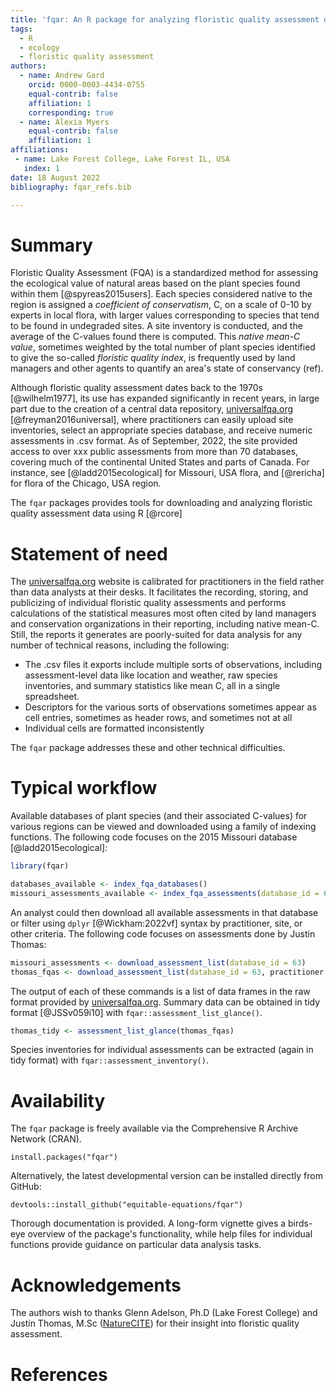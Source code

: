 ```yaml
---
title: 'fqar: An R package for analyzing floristic quality assessment data'
tags:
  - R
  - ecology
  - floristic quality assessment
authors:
  - name: Andrew Gard
    orcid: 0000-0003-4434-0755
    equal-contrib: false
    affiliation: 1
    corresponding: true 
  - name: Alexia Myers
    equal-contrib: false 
    affiliation: 1
affiliations:
 - name: Lake Forest College, Lake Forest IL, USA
   index: 1
date: 18 August 2022
bibliography: fqar_refs.bib

---
```


# Summary

Floristic Quality Assessment (FQA) is a standardized method for assessing the ecological value of natural areas based on the plant species found within them [@spyreas2015users]. Each species considered native to the region is assigned a *coefficient of conservatism*, C, on a scale of 0-10 by experts in local flora, with larger values corresponding to species that tend to be found in undegraded sites. A site inventory is conducted, and the average of the C-values found there is computed. This *native mean-C value*, sometimes weighted by the total number of plant species identified to give the so-called *floristic quality index*, is frequently used by land managers and other agents to quantify an area's state of conservancy (ref). 

Although floristic quality assessment dates back to the  1970s [@wilhelm1977], its use has expanded significantly in recent years, in large part due to the creation of a central data repository, [universalfqa.org](https://universalfqa.org/) [@freyman2016universal], where practitioners can easily upload site inventories, select an appropriate species database, and receive numeric assessments in .csv format. As of September, 2022, the site provided access to over xxx public assessments from more than 70 databases, covering much of the continental United States and parts of Canada. For instance, see [@ladd2015ecological] for Missouri, USA flora, and [@rericha] for flora of the Chicago, USA region.

The `fqar` packages provides tools for downloading and analyzing floristic quality assessment data using R [@rcore]

# Statement of need

The [universalfqa.org](https://universalfqa.org/) website is calibrated for practitioners in the field rather than data analysts at their desks. It facilitates the recording, storing, and publicizing of individual floristic quality assessments and performs calculations of the statistical measures most often cited by land managers and conservation organizations in their reporting, including native mean-C. Still, the reports it generates are poorly-suited for data analysis for any number of technical reasons, including the following:

- The .csv files it exports include multiple sorts of observations, including assessment-level data like location and weather, raw species inventories, and summary statistics like mean C, all in a single spreadsheet.
- Descriptors for the various sorts of observations sometimes appear as cell entries, sometimes as header rows, and sometimes not at all
- Individual cells are formatted inconsistently

The `fqar` package addresses these and other technical difficulties. 

# Typical workflow

Available databases of plant species (and their associated C-values) for various regions can be viewed and downloaded using a family of indexing functions. The following code focuses on the 2015 Missouri database [@ladd2015ecological]:

```r 
library(fqar)

databases_available <- index_fqa_databases()
missouri_assessments_available <- index_fqa_assessments(database_id = 63)
```

An analyst could then download all available assessments in that database or filter using `dplyr` [@Wickham:2022vf] syntax by practitioner, site, or other criteria. The following code focuses on assessments done by Justin Thomas:

```r
missouri_assessments <- download_assessment_list(database_id = 63)
thomas_fqas <- download_assessment_list(database_id = 63, practitioner == "Justin Thomas")
```

The output of each of these commands is a list of data frames in the raw format provided by [universalfqa.org](https://universalfqa.org/). Summary data can be obtained in tidy format [@JSSv059i10] with `fqar::assessment_list_glance()`. 

```r
thomas_tidy <- assessment_list_glance(thomas_fqas)
```

Species inventories for individual assessments can be extracted (again in tidy format) with `fqar::assessment_inventory()`.

# Availability

The `fqar` package is freely available via the Comprehensive R Archive Network (CRAN). 

`install.packages("fqar")`

Alternatively, the latest developmental version can be installed directly from GitHub:

`devtools::install_github("equitable-equations/fqar")`

Thorough documentation is provided. A long-form vignette gives a birds-eye overview of the package's functionality, while help files for individual functions provide guidance on particular data analysis tasks. 

# Acknowledgements

The authors wish to thanks Glenn Adelson, Ph.D  (Lake Forest College) and Justin Thomas, M.Sc ([NatureCITE](https://www.naturecite.org/)) for their insight into floristic quality assessment. 

# References

